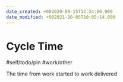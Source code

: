 ```yaml
---
date_created: +002020-09-15T12:54:06.000
date_modified: +002021-10-05T10:05:14.000
---
```


# Cycle Time

#self/todo/pin #work/other

The time from work started to work delivered
